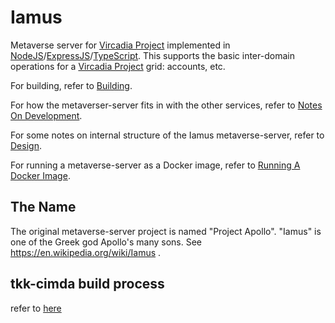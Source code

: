 # Iamus

Metaverse server for [Vircadia Project] implemented in [NodeJS]/[ExpressJS]/[TypeScript].
This supports the basic inter-domain operations for a
[Vircadia Project] grid: accounts, etc.

For building, refer to [Building](docs/Building.md).

For how the metaverser-server fits in with the other services,
refer to [Notes On Development](docs/NotesOnDevelopment.md).

For some notes on internal structure of the Iamus metaverse-server, refer to
[Design](docs/Design.md).

For running a metaverse-server as a Docker image, refer to [Running A Docker Image](docs/RunningDockerImage.md).

## The Name

The original metaverse-server project is named "Project Apollo".
"Iamus" is one of the Greek god Apollo's many sons.
See https://en.wikipedia.org/wiki/Iamus .

[Vircadia Project]: https://vircadia.com/
[NodeJS]: https://nodejs.org/
[ExpressJS]: https://expressjs.com/
[TypeScript]: https://www.typescriptlang.org/

## tkk-cimda build process

refer to [here](https://github.com/tkk-cimda/selfNote/blob/main/metaverse/vircadia-metaverse.md)
